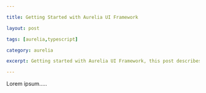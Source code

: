 ```yaml
---

title: Getting Started with Aurelia UI Framework

layout: post

tags: [aurelia,typescript]

category: aurelia

excerpt: Getting started with Aurelia UI Framework, this post describes how to setup and bundle applications.

---
```



Lorem ipsum.....
